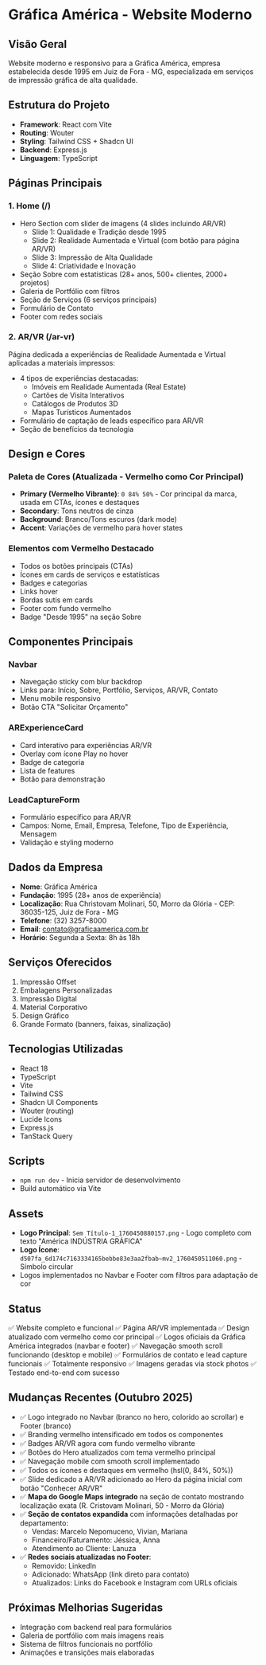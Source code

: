 # Gráfica América - Website Moderno

## Visão Geral
Website moderno e responsivo para a Gráfica América, empresa estabelecida desde 1995 em Juiz de Fora - MG, especializada em serviços de impressão gráfica de alta qualidade.

## Estrutura do Projeto
- **Framework**: React com Vite
- **Routing**: Wouter
- **Styling**: Tailwind CSS + Shadcn UI
- **Backend**: Express.js
- **Linguagem**: TypeScript

## Páginas Principais

### 1. Home (/)
- Hero Section com slider de imagens (4 slides incluindo AR/VR)
  - Slide 1: Qualidade e Tradição desde 1995
  - Slide 2: Realidade Aumentada e Virtual (com botão para página AR/VR)
  - Slide 3: Impressão de Alta Qualidade
  - Slide 4: Criatividade e Inovação
- Seção Sobre com estatísticas (28+ anos, 500+ clientes, 2000+ projetos)
- Galeria de Portfólio com filtros
- Seção de Serviços (6 serviços principais)
- Formulário de Contato
- Footer com redes sociais

### 2. AR/VR (/ar-vr)
Página dedicada a experiências de Realidade Aumentada e Virtual aplicadas a materiais impressos:
- 4 tipos de experiências destacadas:
  - Imóveis em Realidade Aumentada (Real Estate)
  - Cartões de Visita Interativos
  - Catálogos de Produtos 3D
  - Mapas Turísticos Aumentados
- Formulário de captação de leads específico para AR/VR
- Seção de benefícios da tecnologia

## Design e Cores

### Paleta de Cores (Atualizada - Vermelho como Cor Principal)
- **Primary (Vermelho Vibrante)**: `0 84% 50%` - Cor principal da marca, usada em CTAs, ícones e destaques
- **Secondary**: Tons neutros de cinza
- **Background**: Branco/Tons escuros (dark mode)
- **Accent**: Variações de vermelho para hover states

### Elementos com Vermelho Destacado
- Todos os botões principais (CTAs)
- Ícones em cards de serviços e estatísticas
- Badges e categorias
- Links hover
- Bordas sutis em cards
- Footer com fundo vermelho
- Badge "Desde 1995" na seção Sobre

## Componentes Principais

### Navbar
- Navegação sticky com blur backdrop
- Links para: Início, Sobre, Portfólio, Serviços, AR/VR, Contato
- Menu mobile responsivo
- Botão CTA "Solicitar Orçamento"

### ARExperienceCard
- Card interativo para experiências AR/VR
- Overlay com ícone Play no hover
- Badge de categoria
- Lista de features
- Botão para demonstração

### LeadCaptureForm
- Formulário específico para AR/VR
- Campos: Nome, Email, Empresa, Telefone, Tipo de Experiência, Mensagem
- Validação e styling moderno

## Dados da Empresa
- **Nome**: Gráfica América
- **Fundação**: 1995 (28+ anos de experiência)
- **Localização**: Rua Christovam Molinari, 50, Morro da Glória - CEP: 36035-125, Juiz de Fora - MG
- **Telefone**: (32) 3257-8000
- **Email**: contato@graficaamerica.com.br
- **Horário**: Segunda a Sexta: 8h às 18h

## Serviços Oferecidos
1. Impressão Offset
2. Embalagens Personalizadas
3. Impressão Digital
4. Material Corporativo
5. Design Gráfico
6. Grande Formato (banners, faixas, sinalização)

## Tecnologias Utilizadas
- React 18
- TypeScript
- Vite
- Tailwind CSS
- Shadcn UI Components
- Wouter (routing)
- Lucide Icons
- Express.js
- TanStack Query

## Scripts
- `npm run dev` - Inicia servidor de desenvolvimento
- Build automático via Vite

## Assets
- **Logo Principal**: `Sem Título-1_1760450880157.png` - Logo completo com texto "América INDÚSTRIA GRÁFICA"
- **Logo Ícone**: `d507fa_6d174c7163334165bebbe83e3aa2fbab~mv2_1760450511060.png` - Símbolo circular
- Logos implementados no Navbar e Footer com filtros para adaptação de cor

## Status
✅ Website completo e funcional
✅ Página AR/VR implementada
✅ Design atualizado com vermelho como cor principal
✅ Logos oficiais da Gráfica América integrados (navbar e footer)
✅ Navegação smooth scroll funcionando (desktop e mobile)
✅ Formulários de contato e lead capture funcionais
✅ Totalmente responsivo
✅ Imagens geradas via stock photos
✅ Testado end-to-end com sucesso

## Mudanças Recentes (Outubro 2025)
- ✅ Logo integrado no Navbar (branco no hero, colorido ao scrollar) e Footer (branco)
- ✅ Branding vermelho intensificado em todos os componentes
- ✅ Badges AR/VR agora com fundo vermelho vibrante
- ✅ Botões do Hero atualizados com tema vermelho principal
- ✅ Navegação mobile com smooth scroll implementado
- ✅ Todos os ícones e destaques em vermelho (hsl(0, 84%, 50%))
- ✅ Slide dedicado a AR/VR adicionado ao Hero da página inicial com botão "Conhecer AR/VR"
- ✅ **Mapa do Google Maps integrado** na seção de contato mostrando localização exata (R. Cristovam Molinari, 50 - Morro da Glória)
- ✅ **Seção de contatos expandida** com informações detalhadas por departamento:
  - Vendas: Marcelo Nepomuceno, Vivian, Mariana
  - Financeiro/Faturamento: Jéssica, Anna
  - Atendimento ao Cliente: Lanuza
- ✅ **Redes sociais atualizadas no Footer**:
  - Removido: LinkedIn
  - Adicionado: WhatsApp (link direto para contato)
  - Atualizados: Links do Facebook e Instagram com URLs oficiais

## Próximas Melhorias Sugeridas
- Integração com backend real para formulários
- Galeria de portfólio com mais imagens reais
- Sistema de filtros funcionais no portfólio
- Animações e transições mais elaboradas
